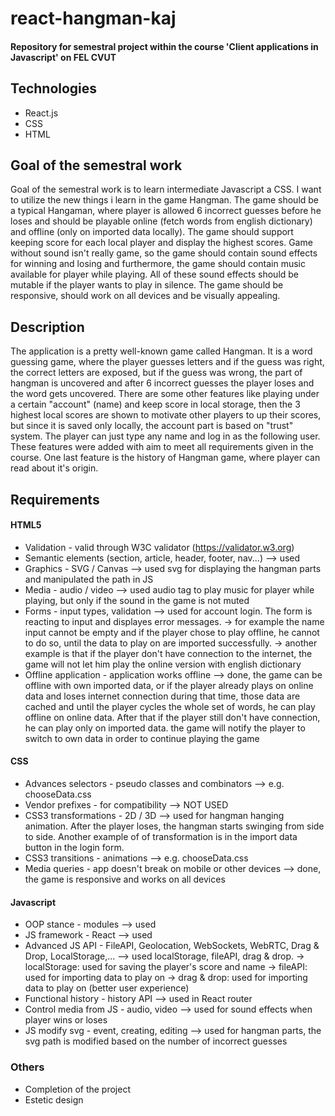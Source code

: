 # react-hangman-kaj

#### Repository for semestral project within the course 'Client applications in Javascript' on FEL CVUT

## Technologies

* React.js
* CSS
* HTML

## Goal of the semestral work
Goal of the semestral work is to learn intermediate Javascript a CSS. I want to utilize the new things i learn in the game Hangman.
The game should be a typical Hangaman, where player is allowed 6 incorrect guesses before he loses and should be playable online (fetch words from english dictionary) and offline (only on imported data locally).
The game should support keeping score for each local player and display the highest scores. Game without sound isn't really game, so the game should contain
sound effects for winning and losing and furthermore, the game should contain music available for player while playing. All of these sound effects 
should be mutable if the player wants to play in silence. The game should be responsive, should work on all devices and be visually appealing.

## Description

The application is a pretty well-known game called Hangman. It is a word guessing game, where the player guesses letters
and if the guess was right, the correct letters are exposed, but if the guess was wrong, the part of hangman is uncovered
and after 6 incorrect guesses the player loses and the word gets uncovered. There are some other features like playing
under a certain "account" (name) and keep score in local storage, then the 3 highest local scores are shown to motivate
other players to up their scores, but since it is saved only locally, the account part is based on "trust" system.
The player can just type any name and log in as the following user. These features were added with aim to meet all requirements
given in the course. One last feature is the history of Hangman game, where player can read about it's origin.

## Requirements

#### HTML5
 - Validation - valid through W3C validator (https://validator.w3.org)
 - Semantic elements (section, article, header, footer, nav...) --> used
 - Graphics - SVG / Canvas --> used svg for displaying the hangman parts and manipulated the path in JS
 - Media - audio / video --> used audio tag to play music for player while playing, but only if the sound in the game is not muted
 - Forms - input types, validation --> used for account login. The form is reacting to input and displayes error messages.
   -> for example the name input cannot be empty and if the player chose to play offline, he cannot to do so, until the data to play on are imported successfully.
   -> another example is that if the player don't have connection to the internet, the game will not let him play the online version with english dictionary 
 - Offline application - application works offline --> done, the game can be offline with own imported data, or if the player already plays on online data and loses internet connection
    during that time, those data are cached and until the player cycles the whole set of words, he can play offline on online data. After that if the player still don't have connection, he can play only on imported data.
    the game will notify the player to switch to own data in order to continue playing the game

#### CSS
 - Advances selectors - pseudo classes and combinators --> e.g. chooseData.css
 - Vendor prefixes - for compatibility --> NOT USED
 - CSS3 transformations - 2D / 3D --> used for hangman hanging animation. After the player loses, the hangman starts swinging from side to side. Another example of
    of transformation is in the import data button in the login form.
 - CSS3 transitions - animations --> e.g. chooseData.css
 - Media queries - app doesn't break on mobile or other devices --> done, the game is responsive and works on all devices

#### Javascript
 - OOP stance - modules --> used
 - JS framework - React --> used
 - Advanced JS API - FileAPI, Geolocation, WebSockets, WebRTC, Drag & Drop, LocalStorage,... --> used localStorage, fileAPI, drag & drop.
    -> localStorage: used for saving the player's score and name
    -> fileAPI: used for importing data to play on
    -> drag & drop: used for importing data to play on (better user experience)
 - Functional history - history API --> used in React router
 - Control media from JS - audio, video --> used for sound effects when player wins or loses
 - JS modify svg - event, creating, editing --> used for hangman parts, the svg path is modified based on the number of incorrect guesses

### Others
 - Completion of the project
 - Estetic design